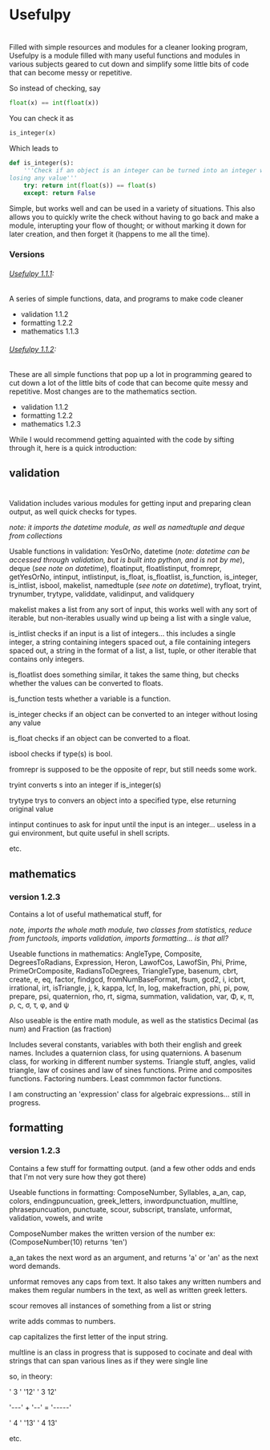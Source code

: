 # Usefulpy
#
Filled with simple resources and modules for a cleaner looking program, Usefulpy is a module filled with many useful functions and modules in various subjects geared to cut down and simplify some little bits of code that can become messy or repetitive.

So instead of checking, say
```Python
float(x) == int(float(x))
```

You can check it as
```Python
is_integer(x)
```

Which leads to 
```Python
def is_integer(s):
    '''Check if an object is an integer can be turned into an integer without
losing any value'''
    try: return int(float(s)) == float(s)
    except: return False
```

Simple, but works well and can be used in a variety of situations. This also allows you to quickly write the check without having to go back and make a module, interupting your flow of thought; or without marking it down for later creation, and then forget it (happens to me all the time).

### Versions

###### [Usefulpy 1.1.1](https://github.com/Augustin007/usefulpy/releases/tag/1.1.1):
A series of simple functions, data, and programs to make code cleaner
- validation 1.1.2
- formatting 1.2.2
- mathematics 1.1.3

###### [Usefulpy 1.1.2](https://github.com/Augustin007/usefulpy/releases/tag/v1.1.2):
These are all simple functions that pop up a lot in programming geared to cut down a lot of the little bits of code that can become quite messy and repetitive.
Most changes are to the mathematics section.
- validation 1.1.2
- formatting 1.2.2
- mathematics 1.2.3


While I would recommend getting aquainted with the code by sifting through it, here is a quick introduction:

## validation
#

Validation includes various modules for getting input and preparing clean output, as well quick checks for types.

_note: it imports the datetime module, as well as namedtuple and deque from collections_ 

Usable functions in validation: YesOrNo, datetime (_note: datetime can be accessed through validation, but is built into python, and is not by me_), deque (_see note on datetime_), floatinput, floatlistinput, fromrepr, getYesOrNo, intinput, intlistinput, is_float, is_floatlist, is_function, is_integer, is_intlist, isbool, makelist, namedtuple (_see note on datetime_), tryfloat, tryint, trynumber, trytype, validdate, validinput, and validquery


makelist makes a list from any sort of input, this works well with any sort of iterable, but non-iterables usually wind up being a list with a single value, 

is_intlist checks if an input is a list of integers... this includes a single integer, a string containing integers spaced out, a file containing integers spaced out, a string in the format of a list, a list, tuple, or other iterable that contains only integers.

is_floatlist does something similar, it takes the same thing, but checks whether the values can be converted to floats.

is_function tests whether a variable is a function.

is_integer checks if an object can be converted to an integer without losing any value

is_float checks if an object can be converted to a float.

isbool checks if type(s) is bool.

fromrepr is supposed to be the opposite of repr, but still needs some work.

tryint converts s into an integer if is_integer(s)

trytype trys to convers an object into a specified type, else returning original value

intinput continues to ask for input until the input is an integer... useless in a gui environment, but quite useful in shell scripts.

etc.

## mathematics
### version 1.2.3

Contains a lot of useful mathematical stuff, for

_note, imports the whole math module, two classes from statistics, reduce from functools, imports validation, imports formatting... is that all?_

Useable functions in mathematics: AngleType, Composite, DegreesToRadians, Expression, Heron, LawofCos, LawofSin, Phi, Prime, PrimeOrComposite, RadiansToDegrees, TriangleType, basenum, cbrt, create, e, eq, factor, findgcd, fromNumBaseFormat, fsum, gcd2, i, icbrt, irrational, irt, isTriangle, j, k, kappa, lcf, ln, log, makefraction, phi, pi, pow, prepare, psi, quaternion, rho, rt, sigma, summation, validation, var, Φ, κ, π, ρ, ς, σ, τ, φ, and ψ

Also useable is the entire math module, as well as the statistics Decimal (as num) and Fraction (as fraction)

Includes several constants, variables with both their english and greek names. 
Includes a quaternion class, for using quaternions. 
A basenum class, for working in different number systems. 
Triangle stuff, angles, valid triangle, law of cosines and law of sines functions. 
Prime and composites functions. 
Factoring numbers. 
Least commmon factor functions.

I am constructing an 'expression' class for algebraic expressions... still in progress. 

## formatting
### version 1.2.3

Contains a few stuff for formatting output. (and a few other odds and ends that I'm not very sure how they got there)


Useable functions in formatting: ComposeNumber, Syllables, a_an, cap, colors, endingpuncuation, greek_letters, inwordpunctuation, multline, phrasepuncuation, punctuate, scour, subscript, translate, unformat, validation, vowels, and write

ComposeNumber makes the written version of the number ex:(ComposeNumber(10) returns 'ten')

a_an takes the next word as an argument, and returns 'a' or 'an' as the next word demands.

unformat removes any caps from text. It also takes any written numbers and makes them regular numbers in the text, as well as written greek letters.

scour removes all instances of something from a list or string

write adds commas to numbers.

cap capitalizes the first letter of the input string.

multline is an class in progress that is supposed to cocinate and deal with strings that can span various lines as if they were single line 

so, in theory:

' 3 '   '12'   ' 3 12'

'---' + '--' = '-----'

' 4 '   '13'   ' 4 13'

etc.

